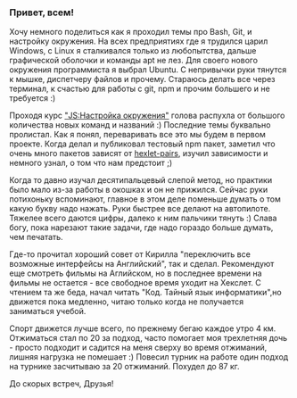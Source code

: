 ### Привет, всем!

Хочу немного поделиться как я проходил темы про Bash, Git, и настройку окружения. 
На всех предприятиях где я трудился царил Windows, с Linux я сталкивался только из любопытства, дальше графической оболочки и команды apt не лез. Для своего нового окружения программиста я выбрал Ubuntu. С непривычки руки тянутся к мышке, диспетчеру файлов и прочему. Стараюсь делать все через терминал, к счастью для работы с git, npm и прочим большего и не требуется :)

Проходя курс ["JS:Настройка окружения"](https://ru.hexlet.io/courses/js-setup-environment) голова распухла от большого количества новых команд и названий :) Последние темы буквально пролистал. Как я понял, переваривать все это мы будем в первом проекте. Когда делал и публиковал тестовый npm пакет, заметил что очень много пакетов зависят от [hexlet-pairs](https://www.npmjs.com/package/hexlet-pairs), изучил зависимости и немного узнал, о том что нам предстоит ;) 

Когда то давно изучал десятипальцевый слепой метод, но практики было мало из-за работы в окошках и он не прижился. Сейчас руки потихоньку вспоминают, главное в этом деле поменьше думать о том какую букву надо нажать. Руки быстрее все делают на автопилоте. Тяжелее всего даются цифры, далеко к ним пальчики тянуть :) Слава богу, пока нарезают такие задачи, где надо гораздо больше думать, чем печатать. 

Где-то прочитал хороший совет от Кирилла "переключить все возможные интерфейсы на Английский", так и сделал. Рекомендуют еще смотреть фильмы на Аглийском, но в последнее времени на фильмы не остается - все свободное время уходит на Хекслет. С чтением та же беда, начал читать "Код. Тайный язык информатики",но движется пока медленно, читаю только когда не получается заниматься учебой. 

Спорт движется лучше всего, по прежнему бегаю каждое утро 4 км. Отжиматься стал по 20 за подход, часто помогает моя трехлетняя дочь - просто подходит и садится на меня сверху во время отжиманий, лишняя нагрузка не помешает :) Повесил турник на работе один подход на турнике засчитываю за 20 отжиманий. Похудел до 87 кг.

До скорых встреч, Друзья!  
